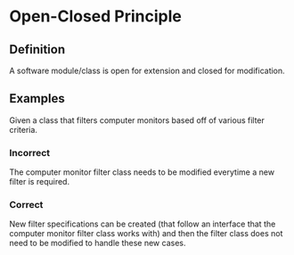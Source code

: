 # Open-Closed Principle 

## Definition
A software module/class is open for extension and closed for modification.

## Examples

Given a class that filters computer monitors based off of various filter criteria. 

### Incorrect
The computer monitor filter class needs to be modified everytime a new filter is required.

### Correct
New filter specifications can be created (that follow an interface that the computer monitor filter class works with) and then the filter class does not need to be modified to handle these new cases.